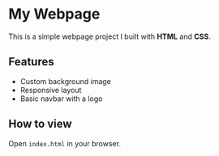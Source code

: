 # My Webpage

This is a simple webpage project I built with **HTML** and **CSS**.

## Features
- Custom background image
- Responsive layout
- Basic navbar with a logo

## How to view
Open `index.html` in your browser.
